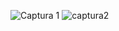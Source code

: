![Captura 1](https://github.com/DomenicaCoronadoBustos/Api/assets/153152552/9ed80c0d-3ebc-4569-b39f-67387e48cbab)
![captura2](https://github.com/DomenicaCoronadoBustos/Api/assets/153152552/49e0505b-a9a3-4124-bd83-43a1397b5281)
